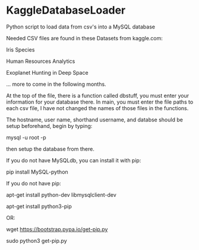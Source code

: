 # KaggleDatabaseLoader
Python script to load data from csv's into a MySQL database

Needed CSV files are found in these Datasets from kaggle.com:

Iris Species

Human Resources Analytics

Exoplanet Hunting in Deep Space

... more to come in the following months.

At the top of the file, there is a function called dbstuff, you must enter your information for your database there.
In main, you must enter the file paths to each csv file, I have not changed the names of those files in the functions.

The hostname, user name, shorthand username, and databse should be setup beforehand, begin by typing:

mysql -u root -p

then setup the database from there.

If you do not have MySQLdb, you can install it with pip:

pip install MySQL-python

If you do not have pip:

apt-get install python-dev libmysqlclient-dev

apt-get install python3-pip

OR:

wget https://bootstrap.pypa.io/get-pip.py

sudo python3 get-pip.py 
